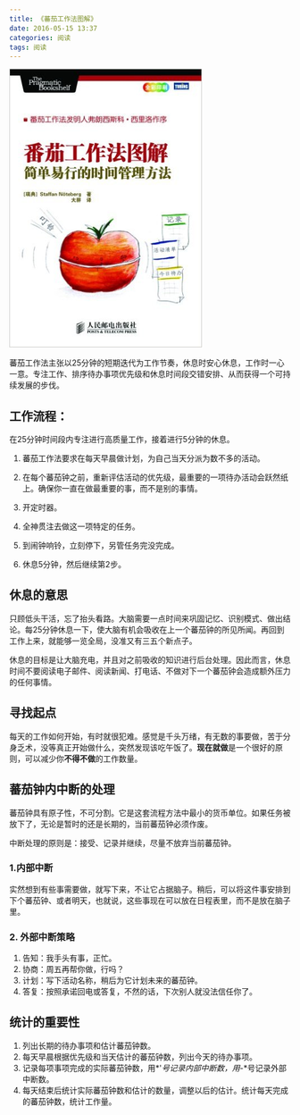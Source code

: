 ```yaml
---
title: 《蕃茄工作法图解》
date: 2016-05-15 13:37
categories: 阅读
tags: 阅读
---
```


![蕃茄工作法图解封面](/assets/images/book/pomodoro-technique-illustrated.jpg)

蕃茄工作法主张以25分钟的短期迭代为工作节奏，休息时安心休息，工作时一心一意。专注工作、排序待办事项优先级和休息时间段交错安排、从而获得一个可持续发展的步伐。

## 工作流程：

在25分钟时间段内专注进行高质量工作，接着进行5分钟的休息。

1. 蕃茄工作法要求在每天早晨做计划，为自己当天分派为数不多的活动。

2. 在每个蕃茄钟之前，重新评估活动的优先级，最重要的一项待办活动会跃然纸上。确保你一直在做最重要的事，而不是别的事情。

3. 开定时器。

4. 全神贯注去做这一项特定的任务。

5. 到闹钟响铃，立刻停下，另管任务完没完成。

6. 休息5分钟，然后继续第2步。

## 休息的意思

只顾低头干活，忘了抬头看路。大脑需要一点时间来巩固记忆、识别模式、做出结论。每25分钟休息一下，使大脑有机会吸收在上一个蕃茄钟的所见所闻。再回到工作上来，就能够一览全局，没准又有三五个新点子。

休息的目标是让大脑充电，并且对之前吸收的知识进行后台处理。因此而言，休息时间不要阅读电子邮件、阅读新闻、打电话、不做对下一个蕃茄钟会造成额外压力的任何事情。

## 寻找起点

每天的工作如何开始，有时就很犯难。感觉是千头万绪，有无数的事要做，苦于分身乏术，没等真正开始做什么，突然发现该吃午饭了。**现在就做**是一个很好的原则，可以减少你**不得不做**的工作数量。

## 蕃茄钟内中断的处理

蕃茄钟具有原子性，不可分割。它是这套流程方法中最小的货币单位。如果任务被放下了，无论是暂时的还是长期的，当前蕃茄钟必须作废。

中断处理的原则是：接受、记录并继续，尽量不放弃当前蕃茄钟。

### 1.内部中断

实然想到有些事需要做，就写下来，不让它占据脑子。稍后，可以将这件事安排到下个蕃茄钟、或者明天，也就说，这些事现在可以放在日程表里，而不是放在脑子里。

### 2. 外部中断策略

1. 告知：我手头有事，正忙。
2. 协商：周五再帮你做，行吗？
3. 计划：写下活动名称，稍后为它计划未来的蕃茄钟。
4. 答复：按照承诺回电或答复，不然的话，下次别人就没法信任你了。

## 统计的重要性

1. 列出长期的待办事项和估计蕃茄钟数。
2. 每天早晨根据优先级和当天估计的蕃茄钟数，列出今天的待办事项。
3. 记录每项事项完成的实际蕃茄钟数，用*'*号记录内部中断数，用*-*号记录外部中断数。
4. 每天结束后统计实际蕃茄钟数和估计的数量，调整以后的估计。统计每天完成的蕃茄钟数，统计工作量。
